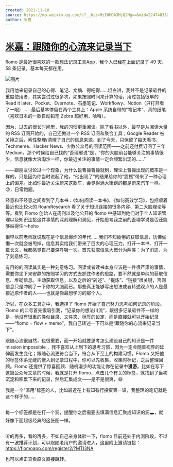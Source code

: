 ```yaml
---
created: 2021-11-10
source: https://mp.weixin.qq.com/s?__biz=MzI0MDA3MjQ2Mg==&mid=2247483825&idx=2&sn=85ca0066d9740f29eceda002360c87db&chksm=e92123d0de56aac63b947722e8c90498dedca0876405cd975afb8ea219f11b77621b06bef252#rd
author: 米嘉
---
```


# [米嘉：跟随你的心流来记录当下](https://mp.weixin.qq.com/s?__biz=MzI0MDA3MjQ2Mg==&mid=2247483825&idx=2&sn=85ca0066d9740f29eceda002360c87db&chksm=e92123d0de56aac63b947722e8c90498dedca0876405cd975afb8ea219f11b77621b06bef252#rd)


flomo 是最近很喜欢的一款想法记录工具App，我个人已经在上面记录了 49 天、58 条记录，基本每天都在用。

![图片](https://mmbiz.qpic.cn/mmbiz_png/iaPaZoYSY23IqWIfXKTUBXICXPp9qudQuEQIdXwtjYr7Tbe7TvcFarTsEKePLZicBGdmEtSeX0b27DVVHffib3gxQ/640?wx_fmt=png&tp=png&wxfrom=5&wx_lazy=1&wx_co=1)  

我用他来记录自己的心得、笔记、文摘、得吧得……坦白讲，我并不是记录软件的重度使用者，其实尝试过很多次，如果按照时间来计算的话，用过包括很早的Read it later、Pocket、Evernote、石墨笔记、Workflowy、Notion（只打开看了一眼）……最后基本停留在两个工具上：Apple 系统自带的“笔记本”、真的纸笔（喜欢日本的一款自动铅笔 Zebra 超好用，哈哈）。

因为，过去的很长时间里，我的习惯更重阅读。除了看书以外，最早是从阅读大量的 RSS 订阅开始的，自己还做过一个 RSS 订阅和聚合工具；Google Reader 被关掉之后，索性整理/清理了自己的信息来源。到了今天，只保留了每天看书、Techmeme、Hacker News、少数公众号的阅读范围——之前还付费订阅了三年 Medium。那个时候给自己找的“歪理邪说”是，“你的大脑前台能够关注的事情很少，信息就像大浪淘沙一样，你最近关注的事情一定会频繁出现的……”

——跟朋友讨论过一个现象，为什么说曹操曹操就到，理论上曹操出现的概率是一样的，只是因为你当时说起了他，“他出现了”的结果给你的“震撼”带来了一种心理上的偏差。比如你最近关注蔚来这款车，会觉得满大街跑的都是蔚来汽车一样。😓，日常跑题。

经意和不经意之间看到了几本书：《如何阅读一本书》、《如何高效学习》，包括顺着最近也比较火的 RoamResearch 看了关于知识连接的很多内容、第二大脑理论等等。看到 Flomo 创始人在周刊以及他公开的 flomo 中感知到他们对于个人知识管理以及知识连接这件事情的深刻理解和洞见，开始思考我之前的歪理学说是否还能够站得住～hoho  

很早以前老师就说现在是个信息爆炸的年代……我们不知疲倦的获取信息，彷佛偷懒一次就会被甩掉，信息其实给我们带来了巨大的心理压力。打开一本书、打开一篇长文，我都感觉自己要深呼吸一次。首先获取信息大概分为两类：为了消遣、为了刻意练习。  

有目的的阅读其实是一种刻意练习。阅读或者读书本身应该是一件很严肃的事情，需要你坐下来安静的按照学习的方式去抓住作者的思路，要不然就是单纯的获取信息、堆砌信息。主动获取信息，以及之后的“转述”、“提炼”、“链接”很关键，否则信息只是冲刷了一下你的大脑而已。那些真正能够写出想法或者转述观点的人是最接近原作者的人——也就是你最想学习的那个人。

所以，在众多工具之中，我选择了 flomo 开始了自己努力思考如何记录的阶段。Flomo 的口号首先很吸引我，“记录你的想法川流”，跟很多记录软件不一样的是，他没有很重的类似目录、文件夹、标签的设定，而是直接就可以开始记录——“flomo = flow + memo”，我自己转述一下可以是“跟随你的心流来记录当下”。

跟随心流很自然，也很重要，而一开始就要思考怎么建设自己的知识是一件 mission impossible ，我不喜欢从上到下的思考习惯，因为一定会随着视界的延伸而发生变化；跟随心流更符合当下，符合从下至上的构建习惯。Flomo 又把他的标签体系无缝的嵌入到记录过程中，你可以先收集、收集时标记，之后整理回顾。Flomo 还提供了惊喜回顾、随机漫步的功能让你在记录中**漫游**。比如在写下这篇公众号文章的时候，我就是打开 flomo，点击几个有关的标签，就找到了当初沉淀和积累下来的记录，然后汇集成文——是不是很爽，😄

我是一个“滥用”标签的人，比如最近在上有知有行投资第一课，我整理的笔记就是这个样子的……

![图片](data:image/gif;base64,iVBORw0KGgoAAAANSUhEUgAAAAEAAAABCAYAAAAfFcSJAAAADUlEQVQImWNgYGBgAAAABQABh6FO1AAAAABJRU5ErkJggg==)

每一个标签都是在打一个洞，提醒你之后需要去填满信息汇聚成知识的洞🕳️，就好像下面超级经典的这张图一样。

![图片](data:image/gif;base64,iVBORw0KGgoAAAANSUhEUgAAAAEAAAABCAYAAAAfFcSJAAAADUlEQVQImWNgYGBgAAAABQABh6FO1AAAAABJRU5ErkJggg==)

听的再多，看的再多，不如自己亲身体验一下，flomo 目前还处于内测阶段，不过有一波推荐计划，可以跟随老用户的邀请进入，这里附上邀请链接：https://flomoapp.com/register2/?MTI3NA

也可以点击查看原文直接跳转。
